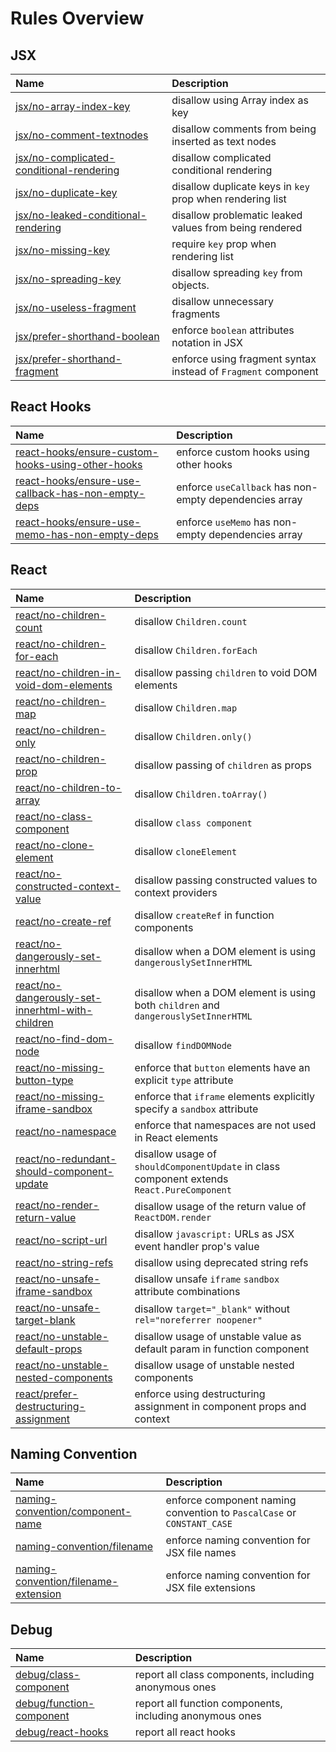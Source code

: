 # Rules Overview

## JSX

| Name                                                                                 | Description                                                   |
| :----------------------------------------------------------------------------------- | :------------------------------------------------------------ |
| [jsx/no-array-index-key](jsx-no-array-index-key)                                     | disallow using Array index as key                             |
| [jsx/no-comment-textnodes](jsx-no-comment-textnodes)                                 | disallow comments from being inserted as text nodes           |
| [jsx/no-complicated-conditional-rendering](jsx-no-complicated-conditional-rendering) | disallow complicated conditional rendering                    |
| [jsx/no-duplicate-key](jsx-no-duplicate-key)                                         | disallow duplicate keys in `key` prop when rendering list     |
| [jsx/no-leaked-conditional-rendering](jsx-no-leaked-conditional-rendering)           | disallow problematic leaked values from being rendered        |
| [jsx/no-missing-key](jsx-no-missing-key)                                             | require `key` prop when rendering list                        |
| [jsx/no-spreading-key](jsx-no-spreading-key)                                         | disallow spreading `key` from objects.                        |
| [jsx/no-useless-fragment](jsx-no-useless-fragment)                                   | disallow unnecessary fragments                                |
| [jsx/prefer-shorthand-boolean](jsx-prefer-shorthand-boolean)                         | enforce `boolean` attributes notation in JSX                  |
| [jsx/prefer-shorthand-fragment](jsx-prefer-shorthand-fragment)                       | enforce using fragment syntax instead of `Fragment` component |

## React Hooks

| Name                                                                                                     | Description                                            |
| :------------------------------------------------------------------------------------------------------- | :----------------------------------------------------- |
| [react-hooks/ensure-custom-hooks-using-other-hooks](react-hooks-ensure-custom-hooks-using-other-hooks)   | enforce custom hooks using other hooks                 |
| [react-hooks/ensure-use-callback-has-non-empty-deps](react-hooks-ensure-use-callback-has-non-empty-deps) | enforce `useCallback` has non-empty dependencies array |
| [react-hooks/ensure-use-memo-has-non-empty-deps](react-hooks-ensure-use-memo-has-non-empty-deps)         | enforce `useMemo` has non-empty dependencies array     |

## React

| Name                                                                                                 | Description                                                                                                               |
| :--------------------------------------------------------------------------------------------------- | :------------------------------------------------------------------------------------------------------------------------ |
| [react/no-children-count](react-no-children-count)                                                   | disallow `Children.count`                                                                                                 |
| [react/no-children-for-each](react-no-children-for-each)                                             | disallow `Children.forEach`                                                                                               |
| [react/no-children-in-void-dom-elements](react-no-children-in-void-dom-elements)                     | disallow passing `children` to void DOM elements                                                                          |
| [react/no-children-map](react-no-children-map)                                                       | disallow `Children.map`                                                                                                   |
| [react/no-children-only](react-no-children-only)                                                     | disallow `Children.only()`                                                                                                |
| [react/no-children-prop](react-no-children-prop)                                                     | disallow passing of `children` as props                                                                                   |
| [react/no-children-to-array](react-no-children-to-array)                                             | disallow `Children.toArray()`                                                                                             |
| [react/no-class-component](react-no-class-component)                                                 | disallow `class component`                                                                                                |
| [react/no-clone-element](react-no-clone-element)                                                     | disallow `cloneElement`                                                                                                   |
| [react/no-constructed-context-value](react-no-constructed-context-value)                             | disallow passing constructed values to context providers                                                                  |
| [react/no-create-ref](react-no-create-ref)                                                           | disallow `createRef` in function components                                                                               |
| [react/no-dangerously-set-innerhtml](react-no-dangerously-set-innerhtml)                             | disallow when a DOM element is using `dangerouslySetInnerHTML`                                                            |
| [react/no-dangerously-set-innerhtml-with-children](react-no-dangerously-set-innerhtml-with-children) | disallow when a DOM element is using both `children` and `dangerouslySetInnerHTML`                                        |
| [react/no-find-dom-node](react-no-find-dom-node)                                                     | disallow `findDOMNode`                                                                                                    |
| [react/no-missing-button-type](react-no-missing-button-type)                                         | enforce that `button` elements have an explicit `type` attribute                                                          |
| [react/no-missing-iframe-sandbox](react-no-missing-iframe-sandbox)                                   | enforce that `iframe` elements explicitly specify a `sandbox` attribute                                                   |
| [react/no-namespace](react-no-namespace)                                                             | enforce that namespaces are not used in React elements                                                                    |
| [react/no-redundant-should-component-update](react-no-redundant-should-component-update)             | disallow usage of `shouldComponentUpdate` in class component extends `React.PureComponent`                                |
| [react/no-render-return-value](react-no-render-return-value)                                         | disallow usage of the return value of `ReactDOM.render`                                                                   |
| [react/no-script-url](react-no-script-url)                                                           | disallow `javascript:` URLs as JSX event handler prop's value                                                             |
| [react/no-string-refs](react-no-string-refs)                                                         | disallow using deprecated string refs                                                                                     |
| [react/no-unsafe-iframe-sandbox](react-no-unsafe-iframe-sandbox)                                     | disallow unsafe `iframe` `sandbox` attribute combinations                                                                 |
| [react/no-unsafe-target-blank](react-no-unsafe-target-blank)                                         | disallow `target="_blank"` without `rel="noreferrer noopener"`                                                            |
| [react/no-unstable-default-props](react-no-unstable-default-props)                                   | disallow usage of unstable value as default param in function component                                                   |
| [react/no-unstable-nested-components](react-no-unstable-nested-components)                           | disallow usage of unstable nested components                                                                              |
| [react/prefer-destructuring-assignment](react-prefer-destructuring-assignment)                       | enforce using destructuring assignment in component props and context                                                     |

## Naming Convention

| Name                                                                         | Description                                                            |
| :--------------------------------------------------------------------------- | :--------------------------------------------------------------------- |
| [naming-convention/component-name](naming-convention-component-name)         | enforce component naming convention to `PascalCase` or `CONSTANT_CASE` |
| [naming-convention/filename](naming-convention-filename)                     | enforce naming convention for JSX file names                           |
| [naming-convention/filename-extension](naming-convention-filename-extension) | enforce naming convention for JSX file extensions                      |

## Debug

| Name                                                 | Description                                              |
| :--------------------------------------------------- | :------------------------------------------------------- |
| [debug/class-component](debug-class-component)       | report all class components, including anonymous ones    |
| [debug/function-component](debug-function-component) | report all function components, including anonymous ones |
| [debug/react-hooks](debug-react-hooks)               | report all react hooks                                   |

